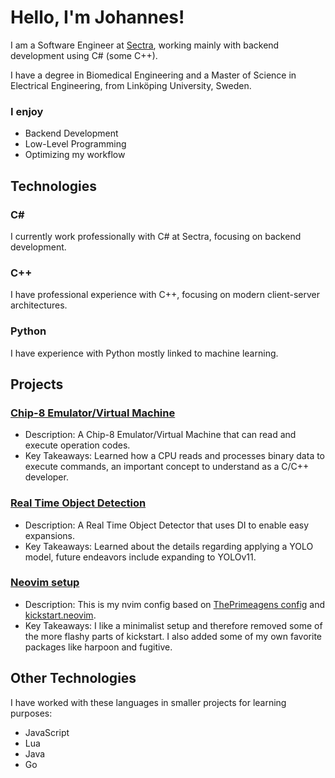 # Hello, I'm Johannes!

I am a Software Engineer at [Sectra](https://sectra.com/), working mainly with backend development using C# (some C++). 

I have a degree in Biomedical Engineering and a Master of Science in Electrical Engineering, from Linköping University, Sweden.  

### I enjoy 
- Backend Development
- Low-Level Programming
- Optimizing my workflow

## Technologies

### C#
I currently work professionally with C# at Sectra, focusing on backend development.  

### C++ 
I have professional experience with C++, focusing on modern client-server architectures.  

### Python 
I have experience with Python mostly linked to machine learning.

## Projects

### [Chip-8 Emulator/Virtual Machine](https://github.com/ohukainen/chip8)

- Description: A Chip-8 Emulator/Virtual Machine that can read and execute operation codes.
- Key Takeaways: Learned how a CPU reads and processes binary data to execute commands, an important concept to understand as a C/C++ developer.

### [Real Time Object Detection](https://github.com/ohukainen/real_time_object_detection)

- Description: A Real Time Object Detector that uses DI to enable easy expansions.
- Key Takeaways: Learned about the details regarding applying a YOLO model, future endeavors include expanding to YOLOv11.

### [Neovim setup](https://github.com/ohukainen/nvim-config)

- Description: This is my nvim config based on [ThePrimeagens config](https://www.youtube.com/watch?v=w7i4amO_zaE) and [kickstart.neovim](https://github.com/nvim-lua/kickstart.nvim).
- Key Takeaways: I like a minimalist setup and therefore removed some of the more flashy parts of kickstart. I also added some of my own favorite packages like harpoon and fugitive. 

## Other Technologies 
I have worked with these languages in smaller projects for learning purposes:
- JavaScript
- Lua
- Java
- Go
